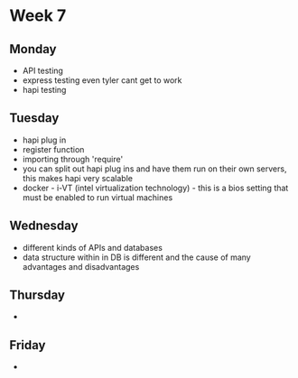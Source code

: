 # Week 7

## Monday
* API testing
* express testing even tyler cant get to work
* hapi testing

## Tuesday
* hapi plug in
* register function
* importing through 'require'
* you can split out hapi plug ins and have them run on their own servers, this makes hapi
very scalable 
* docker - i-VT (intel virtualization technology) - this is a bios setting that must be enabled to run virtual machines

## Wednesday
* different kinds of APIs and databases
* data structure within in DB is different and the cause of many advantages and disadvantages

## Thursday
* 

## Friday
*
